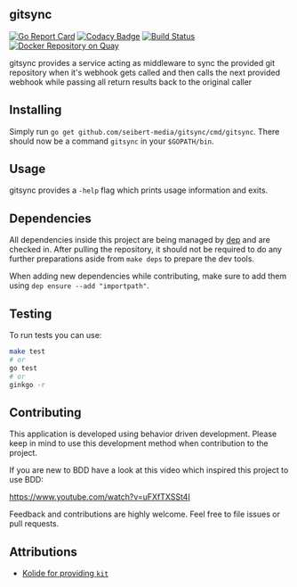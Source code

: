 ## gitsync

[![Go Report Card](https://goreportcard.com/badge/github.com/seibert-media/gitsync)](https://goreportcard.com/report/github.com/seibert-media/gitsync)
[![Codacy Badge](https://api.codacy.com/project/badge/Grade/513590eff4e54095a25b66bf65bd1323)](https://www.codacy.com/app/kwiesmueller/gitsync?utm_source=github.com&amp;utm_medium=referral&amp;utm_content=seibert-media/gitsync&amp;utm_campaign=Badge_Grade)
[![Build Status](https://travis-ci.org/seibert-media/gitsync.svg?branch=master)](https://travis-ci.org/seibert-media/gitsync)
[![Docker Repository on Quay](https://quay.io/repository/seibertmedia/gitsync/status "Docker Repository on Quay")](https://quay.io/repository/seibertmedia/gitsync)

gitsync provides a service acting as middleware to sync the provided git repository when it's webhook gets called and then calls the next provided webhook while passing all return results back to the original caller


## Installing

Simply run `go get github.com/seibert-media/gitsync/cmd/gitsync`. There should now be a command `gitsync` in your `$GOPATH/bin`.  

## Usage

gitsync provides a `-help` flag which prints usage information and exits. 

## Dependencies

All dependencies inside this project are being managed by [dep](https://github.com/golang/dep) and are checked in.
After pulling the repository, it should not be required to do any further preparations aside from `make deps` to prepare the dev tools.

When adding new dependencies while contributing, make sure to add them using `dep ensure --add "importpath"`.

## Testing

To run tests you can use:
```bash
make test
# or
go test
# or
ginkgo -r
```

## Contributing

This application is developed using behavior driven development. 
Please keep in mind to use this development method when contribution to the project.

If you are new to BDD have a look at this video which inspired this project to use BDD:
 
https://www.youtube.com/watch?v=uFXfTXSSt4I

Feedback and contributions are highly welcome. Feel free to file issues or pull requests.

## Attributions

* [Kolide for providing `kit`](https://github.com/kolide/kit)
